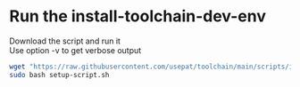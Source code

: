 # Run the install-toolchain-dev-env

Download the script and run it<br>
Use option -v to get verbose output

```bash
wget "https://raw.githubusercontent.com/usepat/toolchain/main/scripts/install-toolchain-dev-env.sh" -O setup-script.sh
sudo bash setup-script.sh
```
